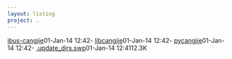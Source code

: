```yaml
---
layout: listing
project: .
---
```


<tr><td><a href="ibus-cangjie">ibus-cangjie</a></td><td>01-Jan-14 12:42</td><td>-</td></tr>
<tr><td><a href="libcangjie">libcangjie</a></td><td>01-Jan-14 12:42</td><td>-</td></tr>
<tr><td><a href="pycangjie">pycangjie</a></td><td>01-Jan-14 12:42</td><td>-</td></tr>
<tr><td><a href=".update_dirs.swp">.update_dirs.swp</a></td><td>01-Jan-14 12:41</td><td>12.3K</td></tr>